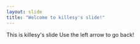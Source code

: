 ```yaml
---
layout: slide
title: "Welcome to killesy's slide!"
---
```

This is killesy's slide
Use the left arrow to go back!
